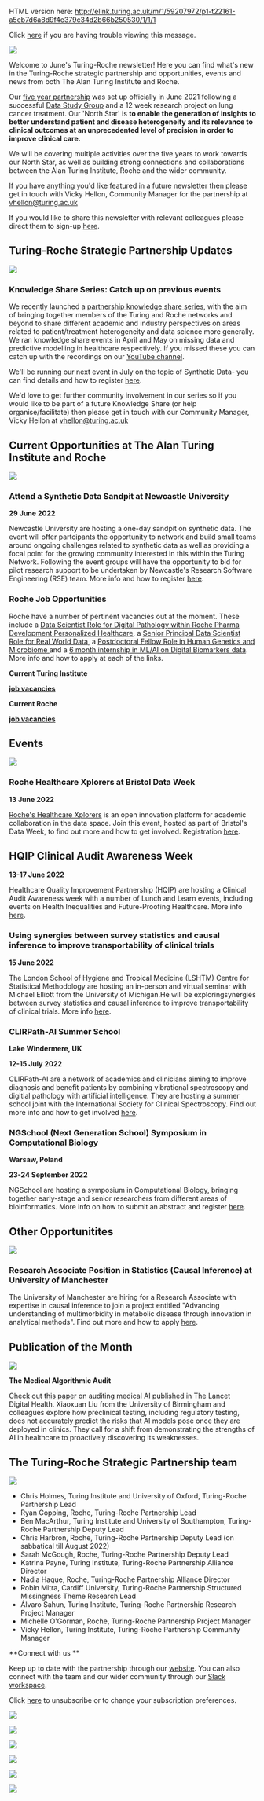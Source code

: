 HTML version here: http://elink.turing.ac.uk/m/1/59207972/p1-t22161-a5eb7d6a8d9f4e379c34d2b66b250530/1/1/1

Click [here](https://eur01.safelinks.protection.outlook.com/?url=http%3A%2F%2Felink.turing.ac.uk%2Fm%2F1%2F59207972%2Fp1-t22161-a5eb7d6a8d9f4e379c34d2b66b250530%2F1%2F1%2F1&data=05%7C01%7Cvhellon%40turing.ac.uk%7C7f987aad9aca418b59eb08da4ac9b166%7C4395f4a7e4554f958a9f1fbaef6384f9%7C0%7C0%7C637904527378583631%7CUnknown%7CTWFpbGZsb3d8eyJWIjoiMC4wLjAwMDAiLCJQIjoiV2luMzIiLCJBTiI6Ik1haWwiLCJXVCI6Mn0%3D%7C3000%7C%7C%7C&sdata=ExXAszRNUYHqSHBg9Fex321DA4%2Bot1UpUmWA8%2FsaBf4%3D&reserved=0) if you are having trouble viewing this message.

![](https://file-eu.clickdimensions.com/turingacuk-ap7zg/files/bannernewsletter.png)

Welcome to June's Turing-Roche newsletter! Here you can find what's new in the Turing-Roche strategic partnership and opportunities, events and news from both The Alan Turing Institute and Roche.

Our [five year partnership](https://eur01.safelinks.protection.outlook.com/?url=https%3A%2F%2Fwww.turing.ac.uk%2Fresearch%2Fresearch-projects%2Falan-turing-institute-roche-strategic-partnership&data=05%7C01%7Cvhellon%40turing.ac.uk%7C7f987aad9aca418b59eb08da4ac9b166%7C4395f4a7e4554f958a9f1fbaef6384f9%7C0%7C0%7C637904527378583631%7CUnknown%7CTWFpbGZsb3d8eyJWIjoiMC4wLjAwMDAiLCJQIjoiV2luMzIiLCJBTiI6Ik1haWwiLCJXVCI6Mn0%3D%7C3000%7C%7C%7C&sdata=zkyIp1k%2FVUWt%2F1%2FoLtA2kK2i%2BdS7MYSgcnCyi6gKJ28%3D&reserved=0) was set up officially in June 2021 following a successful [Data Study Group](https://eur01.safelinks.protection.outlook.com/?url=https%3A%2F%2Fwww.turing.ac.uk%2Fresearch%2Fpublications%2Fdata-study-group-final-report-roche&data=05%7C01%7Cvhellon%40turing.ac.uk%7C7f987aad9aca418b59eb08da4ac9b166%7C4395f4a7e4554f958a9f1fbaef6384f9%7C0%7C0%7C637904527378583631%7CUnknown%7CTWFpbGZsb3d8eyJWIjoiMC4wLjAwMDAiLCJQIjoiV2luMzIiLCJBTiI6Ik1haWwiLCJXVCI6Mn0%3D%7C3000%7C%7C%7C&sdata=XPAlIeSIJoycnoWMilgML0bxINfd%2FnORKRgM%2FjWL8es%3D&reserved=0) and a 12 week research project on lung cancer treatment. Our 'North Star' is **to enable the generation of insights to better understand patient and disease heterogeneity and its relevance to clinical outcomes at an unprecedented level of precision in order to improve clinical care.**

We will be covering multiple activities over the five years to work towards our North Star, as well as building strong connections and collaborations between the Alan Turing Institute, Roche and the wider community.

If you have anything you'd like featured in a future newsletter then please get in touch with Vicky Hellon, Community Manager for the partnership at <vhellon@turing.ac.uk>

If you would like to share this newsletter with relevant colleagues please direct them to sign-up [here](https://eur01.safelinks.protection.outlook.com/?url=https%3A%2F%2Fanalytics-eu.clickdimensions.com%2Fturingacuk-ap7zg%2Fpages%2Fgaajymqyeeypjwanotvtng.html%3FPageId%3Dca09a0193264ec118f8f000d3ad55336&data=05%7C01%7Cvhellon%40turing.ac.uk%7C7f987aad9aca418b59eb08da4ac9b166%7C4395f4a7e4554f958a9f1fbaef6384f9%7C0%7C0%7C637904527378583631%7CUnknown%7CTWFpbGZsb3d8eyJWIjoiMC4wLjAwMDAiLCJQIjoiV2luMzIiLCJBTiI6Ik1haWwiLCJXVCI6Mn0%3D%7C3000%7C%7C%7C&sdata=fikOJIQpqbPxyAEuaBrKNzbZ%2FLP9jrBgMaDh%2Bf7uCgw%3D&reserved=0).

## Turing-Roche Strategic Partnership Updates
![](https://file-eu.clickdimensions.com/turingacuk-ap7zg/files/photo-1457530378978-8bac673b8062.jfif)

### Knowledge Share Series: Catch up on previous events

We recently launched a [partnership knowledge share series](https://eur01.safelinks.protection.outlook.com/?url=https%3A%2F%2Fwww.turing.ac.uk%2Fevents%2Fturing-roche-knowledge-share-series&data=05%7C01%7Cvhellon%40turing.ac.uk%7C7f987aad9aca418b59eb08da4ac9b166%7C4395f4a7e4554f958a9f1fbaef6384f9%7C0%7C0%7C637904527378583631%7CUnknown%7CTWFpbGZsb3d8eyJWIjoiMC4wLjAwMDAiLCJQIjoiV2luMzIiLCJBTiI6Ik1haWwiLCJXVCI6Mn0%3D%7C3000%7C%7C%7C&sdata=P3%2BoEKZyhqpw3hzS3Vem%2B4ZF2Tz29dEAcgvL4mdTFH0%3D&reserved=0), with the aim of bringing together members of the Turing and Roche networks and beyond to share different academic and industry perspectives on areas related to patient/treatment heterogeneity and data science more generally. We ran knowledge share events in April and May on missing data and predictive modelling in healthcare respectively. If you missed these you can catch up with the recordings on our [YouTube channel](https://eur01.safelinks.protection.outlook.com/?url=https%3A%2F%2Fwww.youtube.com%2Fchannel%2FUCtDFLOFg1QBVfPUl5Ei9-Mg&data=05%7C01%7Cvhellon%40turing.ac.uk%7C7f987aad9aca418b59eb08da4ac9b166%7C4395f4a7e4554f958a9f1fbaef6384f9%7C0%7C0%7C637904527378583631%7CUnknown%7CTWFpbGZsb3d8eyJWIjoiMC4wLjAwMDAiLCJQIjoiV2luMzIiLCJBTiI6Ik1haWwiLCJXVCI6Mn0%3D%7C3000%7C%7C%7C&sdata=ACDcpnXKNVy14%2FZCf4HxN5s%2FviqaP5%2FOYkHIyxgLpW8%3D&reserved=0). 

We'll be running our next event in July on the topic of Synthetic Data- you can find details and how to register [here](https://eur01.safelinks.protection.outlook.com/?url=https%3A%2F%2Fwww.turing.ac.uk%2Fevents%2Fturing-roche-knowledge-share-series-synthetic-data&data=05%7C01%7Cvhellon%40turing.ac.uk%7C7f987aad9aca418b59eb08da4ac9b166%7C4395f4a7e4554f958a9f1fbaef6384f9%7C0%7C0%7C637904527378583631%7CUnknown%7CTWFpbGZsb3d8eyJWIjoiMC4wLjAwMDAiLCJQIjoiV2luMzIiLCJBTiI6Ik1haWwiLCJXVCI6Mn0%3D%7C3000%7C%7C%7C&sdata=o6bX%2Bj7UMVj0%2FT79FGDZbTV756jOZscAyT68ONfGRMA%3D&reserved=0).

We'd love to get further community involvement in our series so if you would like to be part of a future Knowledge Share (or help organise/facilitate) then please get in touch with our Community Manager, Vicky Hellon at <vhellon@turing.ac.uk>

## Current Opportunities at The Alan Turing Institute and Roche

![](https://file-eu.clickdimensions.com/turingacuk-ap7zg/files/group_study_working__0.jpg)

### Attend a Synthetic Data Sandpit at Newcastle University

**29 June 2022**

Newcastle University are hosting a one-day sandpit on synthetic data. The event will offer partcipants the opportunity to network and build small teams around ongoing challenges related to synthetic data as well as providing a focal point for the growing community interested in this within the Turing Network. Following the event groups will have the opportunity to bid for pilot research support to be undertaken by Newcastle's Research Software Engineering (RSE) team. More info and how to register [here](https://eur01.safelinks.protection.outlook.com/?url=https%3A%2F%2Fwww.eventbrite.co.uk%2Fe%2Fsynthetic-data-sandpit-tickets-347818373117&data=05%7C01%7Cvhellon%40turing.ac.uk%7C7f987aad9aca418b59eb08da4ac9b166%7C4395f4a7e4554f958a9f1fbaef6384f9%7C0%7C0%7C637904527378583631%7CUnknown%7CTWFpbGZsb3d8eyJWIjoiMC4wLjAwMDAiLCJQIjoiV2luMzIiLCJBTiI6Ik1haWwiLCJXVCI6Mn0%3D%7C3000%7C%7C%7C&sdata=ZTxkWID7ajJ%2BtMkeIzRwV%2Fr%2BJmlWYpAroz4VpTN7qPY%3D&reserved=0).

### Roche Job Opportunities

Roche have a number of pertinent vacancies out at the moment. These include a [Data Scientist Role for Digital Pathology within Roche Pharma Development Personalized Healthcare](https://eur01.safelinks.protection.outlook.com/?url=https%3A%2F%2Fcareers.roche.com%2Fglobal%2Fen%2Fjob%2FROCHGLOBAL202201101783EXTERNALENGLOBAL%2FPHC-Medical-Pathology-DAI&data=05%7C01%7Cvhellon%40turing.ac.uk%7C7f987aad9aca418b59eb08da4ac9b166%7C4395f4a7e4554f958a9f1fbaef6384f9%7C0%7C0%7C637904527378583631%7CUnknown%7CTWFpbGZsb3d8eyJWIjoiMC4wLjAwMDAiLCJQIjoiV2luMzIiLCJBTiI6Ik1haWwiLCJXVCI6Mn0%3D%7C3000%7C%7C%7C&sdata=53q02Sn804PxSTruh%2FGZ%2BHMNNuEVdl8%2F%2BrQxQMa2yn4%3D&reserved=0), a [Senior Principal Data Scientist Role for Real World Data](https://eur01.safelinks.protection.outlook.com/?url=https%3A%2F%2Fcareers.roche.com%2Fglobal%2Fen%2Fjob%2FROCHGLOBAL202205118862EXTERNALENGLOBAL%2FSenior-Principal-Data-Scientist-Real-World-Data-RWD&data=05%7C01%7Cvhellon%40turing.ac.uk%7C7f987aad9aca418b59eb08da4ac9b166%7C4395f4a7e4554f958a9f1fbaef6384f9%7C0%7C0%7C637904527378583631%7CUnknown%7CTWFpbGZsb3d8eyJWIjoiMC4wLjAwMDAiLCJQIjoiV2luMzIiLCJBTiI6Ik1haWwiLCJXVCI6Mn0%3D%7C3000%7C%7C%7C&sdata=xocvnkjE%2BFXcRsOn02veA6zYkEB5YNToQ6SWULnRxdk%3D&reserved=0), a [Postdoctoral Fellow Role in Human Genetics and Microbiome ](https://eur01.safelinks.protection.outlook.com/?url=https%3A%2F%2Fcareers.roche.com%2Fglobal%2Fen%2Fjob%2FROCHGLOBAL202203111831EXTERNALENGLOBAL%2FPostdoctoral-Fellow-in-Human-Genetics-Microbiome&data=05%7C01%7Cvhellon%40turing.ac.uk%7C7f987aad9aca418b59eb08da4ac9b166%7C4395f4a7e4554f958a9f1fbaef6384f9%7C0%7C0%7C637904527378583631%7CUnknown%7CTWFpbGZsb3d8eyJWIjoiMC4wLjAwMDAiLCJQIjoiV2luMzIiLCJBTiI6Ik1haWwiLCJXVCI6Mn0%3D%7C3000%7C%7C%7C&sdata=XB%2FJSLLWN6DEbxvUwpjnLe2fVRfSdS2uJXzmbzRE1yc%3D&reserved=0)and a [6 month internship in ML/AI on Digital Biomarkers data](https://eur01.safelinks.protection.outlook.com/?url=https%3A%2F%2Fcareers.roche.com%2Fglobal%2Fen%2Fjob%2FROCHGLOBAL202203109941EXTERNALENGLOBAL%2FInternship-ML-AI-on-Digital-Biomarkers-data-6-months-m-f-d&data=05%7C01%7Cvhellon%40turing.ac.uk%7C7f987aad9aca418b59eb08da4ac9b166%7C4395f4a7e4554f958a9f1fbaef6384f9%7C0%7C0%7C637904527378583631%7CUnknown%7CTWFpbGZsb3d8eyJWIjoiMC4wLjAwMDAiLCJQIjoiV2luMzIiLCJBTiI6Ik1haWwiLCJXVCI6Mn0%3D%7C3000%7C%7C%7C&sdata=wy1XQNp7CgP6YH5GqLwsCfRGo4NLYbXNsHmS6nZmHJw%3D&reserved=0). More info and how to apply at each of the links.

**Current Turing Institute**

**[job vacancies](https://eur01.safelinks.protection.outlook.com/?url=https%3A%2F%2Fcezanneondemand.intervieweb.it%2Fturing%2Fen%2Fcareer%23vacancies&data=05%7C01%7Cvhellon%40turing.ac.uk%7C7f987aad9aca418b59eb08da4ac9b166%7C4395f4a7e4554f958a9f1fbaef6384f9%7C0%7C0%7C637904527378583631%7CUnknown%7CTWFpbGZsb3d8eyJWIjoiMC4wLjAwMDAiLCJQIjoiV2luMzIiLCJBTiI6Ik1haWwiLCJXVCI6Mn0%3D%7C3000%7C%7C%7C&sdata=TzqPKpWLLeglCyxYx7BCm4WIO9gMG9ZfgKZeY9OIduE%3D&reserved=0)**

**Current Roche**

**[job vacancies](https://eur01.safelinks.protection.outlook.com/?url=https%3A%2F%2Fwww.roche.com%2Fcareers.htm&data=05%7C01%7Cvhellon%40turing.ac.uk%7C7f987aad9aca418b59eb08da4ac9b166%7C4395f4a7e4554f958a9f1fbaef6384f9%7C0%7C0%7C637904527378583631%7CUnknown%7CTWFpbGZsb3d8eyJWIjoiMC4wLjAwMDAiLCJQIjoiV2luMzIiLCJBTiI6Ik1haWwiLCJXVCI6Mn0%3D%7C3000%7C%7C%7C&sdata=NRIHogRIeLMfwB1WZxTWOHZlsy5kPHfrBqiDZQlnIfI%3D&reserved=0)**

## Events

![](https://file-eu.clickdimensions.com/turingacuk-ap7zg/files/ags-0057_800-px-wide.jpg)


### Roche Healthcare Xplorers at Bristol Data Week

**13 June 2022**

[Roche's Healthcare Xplorers](https://eur01.safelinks.protection.outlook.com/?url=https%3A%2F%2Fhealthcare-xplorers.com%2F&data=05%7C01%7Cvhellon%40turing.ac.uk%7C7f987aad9aca418b59eb08da4ac9b166%7C4395f4a7e4554f958a9f1fbaef6384f9%7C0%7C0%7C637904527378583631%7CUnknown%7CTWFpbGZsb3d8eyJWIjoiMC4wLjAwMDAiLCJQIjoiV2luMzIiLCJBTiI6Ik1haWwiLCJXVCI6Mn0%3D%7C3000%7C%7C%7C&sdata=uU27MA%2F40RwlhZxzt2vH7zrZBjwrRcPIYEr9KfX8VfQ%3D&reserved=0) is an open innovation platform for academic collaboration in the data space. Join this event, hosted as part of Bristol's Data Week, to find out more and how to get involved. Registration [here](https://eur01.safelinks.protection.outlook.com/?url=https%3A%2F%2Fwww.eventbrite.co.uk%2Fe%2Froche-healthcare-xplorers-academic-minds-for-innovation-in-industry-tickets-309380153367&data=05%7C01%7Cvhellon%40turing.ac.uk%7C7f987aad9aca418b59eb08da4ac9b166%7C4395f4a7e4554f958a9f1fbaef6384f9%7C0%7C0%7C637904527378583631%7CUnknown%7CTWFpbGZsb3d8eyJWIjoiMC4wLjAwMDAiLCJQIjoiV2luMzIiLCJBTiI6Ik1haWwiLCJXVCI6Mn0%3D%7C3000%7C%7C%7C&sdata=lJWi3K5yl%2BjN0DsNxN4Wy9aUMNIlWfYNoSDVl61OBtY%3D&reserved=0).

## HQIP Clinical Audit Awareness Week

**13-17 June 2022**

Healthcare Quality Improvement Partnership (HQIP) are hosting a Clinical Audit Awareness week with a number of Lunch and Learn events, including events on Health Inequalities and Future-Proofing Healthcare. More info [here](https://eur01.safelinks.protection.outlook.com/?url=https%3A%2F%2Fwww.hqip.org.uk%2Fclinical-audit-awareness-week%2F%23.Yp3QbBrMI2w&data=05%7C01%7Cvhellon%40turing.ac.uk%7C7f987aad9aca418b59eb08da4ac9b166%7C4395f4a7e4554f958a9f1fbaef6384f9%7C0%7C0%7C637904527378583631%7CUnknown%7CTWFpbGZsb3d8eyJWIjoiMC4wLjAwMDAiLCJQIjoiV2luMzIiLCJBTiI6Ik1haWwiLCJXVCI6Mn0%3D%7C3000%7C%7C%7C&sdata=jUGAF%2FnvuFudF%2FzY8WrRnnVBtHw9DHM0z4zGffyBYAk%3D&reserved=0).

### Using synergies between survey statistics and causal inference to improve transportability of clinical trials

**15 June 2022**

The London School of Hygiene and Tropical Medicine (LSHTM) Centre for Statistical Methodology are hosting an in-person and virtual seminar with Michael Elliott from the University of Michigan.He will be exploringsynergies between survey statistics and causal inference to improve transportability of clinical trials. More info [here](https://eur01.safelinks.protection.outlook.com/?url=https%3A%2F%2Fwww.lshtm.ac.uk%2Fnewsevents%2Fevents%2Fusing-synergies-between-survey-statistics-and-causal-inference-improve&data=05%7C01%7Cvhellon%40turing.ac.uk%7C7f987aad9aca418b59eb08da4ac9b166%7C4395f4a7e4554f958a9f1fbaef6384f9%7C0%7C0%7C637904527378583631%7CUnknown%7CTWFpbGZsb3d8eyJWIjoiMC4wLjAwMDAiLCJQIjoiV2luMzIiLCJBTiI6Ik1haWwiLCJXVCI6Mn0%3D%7C3000%7C%7C%7C&sdata=VR17TZeaFjH3OFjIsEYUfRgWHpCs4tJYe2aHI%2B54gnI%3D&reserved=0).

### CLIRPath-AI Summer School

**Lake Windermere, UK**

**12-15 July 2022**

CLIRPath-AI are a network of academics and clinicians aiming to improve diagnosis and benefit patients by combining vibrational spectroscopy and digitial pathology with artificial intelligence. They are hosting a summer school joint with the International Society for Clinical Spectroscopy. Find out more info and how to get involved [here](https://eur01.safelinks.protection.outlook.com/?url=https%3A%2F%2Fclirpath-ai.org%2F%3F_cldee%3DpUJ53d5cUQeGtrNbWFNNW8n4Pk4QwqJDYcbgDKD-D0WNUPBzbyEXnfyATJOCJkmH%26recipientid%3Dcontact-4880a8c3923cec118c62002248434feb-3a8dcccf45d742b7b2eb88a8783db40b%26esid%3Dd179a830-03d5-ec11-a7b5-6045bd100b4b&data=05%7C01%7Cvhellon%40turing.ac.uk%7C7f987aad9aca418b59eb08da4ac9b166%7C4395f4a7e4554f958a9f1fbaef6384f9%7C0%7C0%7C637904527378583631%7CUnknown%7CTWFpbGZsb3d8eyJWIjoiMC4wLjAwMDAiLCJQIjoiV2luMzIiLCJBTiI6Ik1haWwiLCJXVCI6Mn0%3D%7C3000%7C%7C%7C&sdata=f65GQh62cvoxn%2BAuuf4Mn900nZ%2FSCISxDVMidwiXSEw%3D&reserved=0).

### NGSchool (Next Generation School) Symposium in Computational Biology

**Warsaw, Poland**

**23-24 September 2022**

NGSchool are hosting a symposium in Computational Biology, bringing together early-stage and senior researchers from different areas of bioinformatics. More info on how to submit an abstract and register [here](https://eur01.safelinks.protection.outlook.com/?url=https%3A%2F%2Fngschool.eu%2Fngsymposium2022%2F&data=05%7C01%7Cvhellon%40turing.ac.uk%7C7f987aad9aca418b59eb08da4ac9b166%7C4395f4a7e4554f958a9f1fbaef6384f9%7C0%7C0%7C637904527378583631%7CUnknown%7CTWFpbGZsb3d8eyJWIjoiMC4wLjAwMDAiLCJQIjoiV2luMzIiLCJBTiI6Ik1haWwiLCJXVCI6Mn0%3D%7C3000%7C%7C%7C&sdata=HOu4h1Q4ep7D2fjwAP17jh4w0vN0JC7tPKPj7DfP6SA%3D&reserved=0).

## Other Opportunitites

![](https://file-eu.clickdimensions.com/turingacuk-ap7zg/files/alex-shutin-204369-unsplash.jpg)


### Research Associate Position in Statistics (Causal Inference) at University of Manchester

The University of Manchester are hiring for a Research Associate with expertise in causal inference to join a project entitled "Advancing understanding of multimorbidity in metabolic disease through innovation in analytical methods". Find out more and how to apply [here](https://eur01.safelinks.protection.outlook.com/?url=https%3A%2F%2Fwww.jobs.manchester.ac.uk%2Fdisplayjob.aspx%3Fjobid%3D22518&data=05%7C01%7Cvhellon%40turing.ac.uk%7C7f987aad9aca418b59eb08da4ac9b166%7C4395f4a7e4554f958a9f1fbaef6384f9%7C0%7C0%7C637904527378583631%7CUnknown%7CTWFpbGZsb3d8eyJWIjoiMC4wLjAwMDAiLCJQIjoiV2luMzIiLCJBTiI6Ik1haWwiLCJXVCI6Mn0%3D%7C3000%7C%7C%7C&sdata=SUKbyJK3ICEqFT%2BJqopEyRJK4KY8BYX9Nf6na3V0G6E%3D&reserved=0).

## Publication of the Month

![](https://file-eu.clickdimensions.com/turingacuk-ap7zg/files/patrick-tomasso-oaqk7qqnh_c-unsplash2.jpg)

**The Medical Algorithmic Audit**

Check out [this paper](https://eur01.safelinks.protection.outlook.com/?url=https%3A%2F%2Fwww.sciencedirect.com%2Fscience%2Farticle%2Fpii%2FS2589750022000036&data=05%7C01%7Cvhellon%40turing.ac.uk%7C7f987aad9aca418b59eb08da4ac9b166%7C4395f4a7e4554f958a9f1fbaef6384f9%7C0%7C0%7C637904527378739859%7CUnknown%7CTWFpbGZsb3d8eyJWIjoiMC4wLjAwMDAiLCJQIjoiV2luMzIiLCJBTiI6Ik1haWwiLCJXVCI6Mn0%3D%7C3000%7C%7C%7C&sdata=rrEfYap4NZTPJ71SwopspNmBm4VdhFzmJXumdIgMFw8%3D&reserved=0) on auditing medical AI published in The Lancet Digital Health. Xiaoxuan Liu from the University of Birmingham and colleagues explore how preclinical testing, including regulatory testing, does not accurately predict the risks that AI models pose once they are deployed in clinics. They call for a shift from demonstrating the strengths of AI in healthcare to proactively discovering its weaknesses. 

## The Turing-Roche Strategic Partnership team


![](https://file-eu.clickdimensions.com/turingacuk-ap7zg/files/team.png)


-   Chris Holmes, Turing Institute and University of Oxford, Turing-Roche Partnership Lead 
-   Ryan Copping, Roche, Turing-Roche Partnership Lead 
-   Ben MacArthur, Turing Institute and University of Southampton, Turing-Roche Partnership Deputy Lead 
-   Chris Harbron, Roche, Turing-Roche Partnership Deputy Lead (on sabbatical till August 2022)
-   Sarah McGough, Roche, Turing-Roche Partnership Deputy Lead
-   Katrina Payne, Turing Institute, Turing-Roche Partnership Alliance Director
-   Nadia Haque, Roche, Turing-Roche Partnership Alliance Director
-   Robin Mitra, Cardiff University, Turing-Roche Partnership Structured Missingness Theme Research Lead
-   Álvaro Sahun, Turing Institute, Turing-Roche Partnership Research Project Manager
-   Michelle O'Gorman, Roche, Turing-Roche Partnership Project Manager
-   Vicky Hellon, Turing Institute, Turing-Roche Partnership Community Manager

**Connect with us **

Keep up to date with the partnership through our [website](https://eur01.safelinks.protection.outlook.com/?url=https%3A%2F%2Fwww.turing.ac.uk%2Fresearch%2Fresearch-projects%2Falan-turing-institute-roche-strategic-partnership&data=05%7C01%7Cvhellon%40turing.ac.uk%7C7f987aad9aca418b59eb08da4ac9b166%7C4395f4a7e4554f958a9f1fbaef6384f9%7C0%7C0%7C637904527378739859%7CUnknown%7CTWFpbGZsb3d8eyJWIjoiMC4wLjAwMDAiLCJQIjoiV2luMzIiLCJBTiI6Ik1haWwiLCJXVCI6Mn0%3D%7C3000%7C%7C%7C&sdata=Hce9hl3xFljeOsbZFGjKkuy35tSnACayu%2FhazFc3G%2BE%3D&reserved=0). You can also connect with the team and our wider community through our [Slack workspace](https://eur01.safelinks.protection.outlook.com/?url=https%3A%2F%2Fjoin.slack.com%2Ft%2Fturingroche%2Fshared_invite%2Fzt-y5bnwynr-bN8gBb5g9c_dFHrnMggkjw&data=05%7C01%7Cvhellon%40turing.ac.uk%7C7f987aad9aca418b59eb08da4ac9b166%7C4395f4a7e4554f958a9f1fbaef6384f9%7C0%7C0%7C637904527378739859%7CUnknown%7CTWFpbGZsb3d8eyJWIjoiMC4wLjAwMDAiLCJQIjoiV2luMzIiLCJBTiI6Ik1haWwiLCJXVCI6Mn0%3D%7C3000%7C%7C%7C&sdata=%2B%2BooRUrVjQ9HGTeFM7xx8bXvjKFnbnFFSqknGUdVzCc%3D&reserved=0).

Click [here](https://eur01.safelinks.protection.outlook.com/?url=http%3A%2F%2Fweb.turing.ac.uk%2Fturingacuk-ap7zg%2Fpages%2Fvf3h2224eeyjqwaisekew.html%3F_cldunsub%3Dtest&data=05%7C01%7Cvhellon%40turing.ac.uk%7C7f987aad9aca418b59eb08da4ac9b166%7C4395f4a7e4554f958a9f1fbaef6384f9%7C0%7C0%7C637904527378739859%7CUnknown%7CTWFpbGZsb3d8eyJWIjoiMC4wLjAwMDAiLCJQIjoiV2luMzIiLCJBTiI6Ik1haWwiLCJXVCI6Mn0%3D%7C3000%7C%7C%7C&sdata=aL5mxrCf8eqnjaDgC15pyIFQj%2Fn1EJh76rop8BFxopQ%3D&reserved=0) to unsubscribe or to change your subscription preferences.

[![](https://az551914.vo.msecnd.net/web/SPA_resources/DndEditor_v2/social_links/circle/full/facebook.png)](https://eur01.safelinks.protection.outlook.com/?url=https%3A%2F%2Fwww.facebook.com%2Fthealanturinginstitute%2F&data=05%7C01%7Cvhellon%40turing.ac.uk%7C7f987aad9aca418b59eb08da4ac9b166%7C4395f4a7e4554f958a9f1fbaef6384f9%7C0%7C0%7C637904527378739859%7CUnknown%7CTWFpbGZsb3d8eyJWIjoiMC4wLjAwMDAiLCJQIjoiV2luMzIiLCJBTiI6Ik1haWwiLCJXVCI6Mn0%3D%7C3000%7C%7C%7C&sdata=9E0Q2Hqe%2Bs3g2c%2F2ubRiBiVXyVceGo1r1BIO977Exas%3D&reserved=0 "Facebook")


[![](https://az551914.vo.msecnd.net/web/SPA_resources/DndEditor_v2/social_links/circle/full/twitter.png)](https://eur01.safelinks.protection.outlook.com/?url=https%3A%2F%2Ftwitter.com%2Fturinginst&data=05%7C01%7Cvhellon%40turing.ac.uk%7C7f987aad9aca418b59eb08da4ac9b166%7C4395f4a7e4554f958a9f1fbaef6384f9%7C0%7C0%7C637904527378739859%7CUnknown%7CTWFpbGZsb3d8eyJWIjoiMC4wLjAwMDAiLCJQIjoiV2luMzIiLCJBTiI6Ik1haWwiLCJXVCI6Mn0%3D%7C3000%7C%7C%7C&sdata=qFfPZDOzeYeMQeLz%2Bjp%2BsMjRCzdkqApTkTSxPrlIYVc%3D&reserved=0 "Twitter")

[![](https://az551914.vo.msecnd.net/web/SPA_resources/DndEditor_v2/social_links/circle/full/linkedin.png)](https://eur01.safelinks.protection.outlook.com/?url=https%3A%2F%2Fwww.linkedin.com%2Fschool%2Fthe-alan-turing-institute%2F&data=05%7C01%7Cvhellon%40turing.ac.uk%7C7f987aad9aca418b59eb08da4ac9b166%7C4395f4a7e4554f958a9f1fbaef6384f9%7C0%7C0%7C637904527378739859%7CUnknown%7CTWFpbGZsb3d8eyJWIjoiMC4wLjAwMDAiLCJQIjoiV2luMzIiLCJBTiI6Ik1haWwiLCJXVCI6Mn0%3D%7C3000%7C%7C%7C&sdata=o8kQUxgWYwHPvI9wCABSP24ClwDWs5UhZ2t%2FxbC9OC0%3D&reserved=0 "Linkedin")



[![](https://az551914.vo.msecnd.net/web/SPA_resources/DndEditor_v2/social_links/circle/full/instagram.png)](https://eur01.safelinks.protection.outlook.com/?url=https%3A%2F%2Fwww.instagram.com%2Ftheturinginst%2F%3Fhl%3Den&data=05%7C01%7Cvhellon%40turing.ac.uk%7C7f987aad9aca418b59eb08da4ac9b166%7C4395f4a7e4554f958a9f1fbaef6384f9%7C0%7C0%7C637904527378739859%7CUnknown%7CTWFpbGZsb3d8eyJWIjoiMC4wLjAwMDAiLCJQIjoiV2luMzIiLCJBTiI6Ik1haWwiLCJXVCI6Mn0%3D%7C3000%7C%7C%7C&sdata=1I49zoG9Qm%2FUsrd13DFn%2BhQqe6GdAmCzMQY3tu%2FTpPE%3D&reserved=0 "Instagram")



[![](https://az551914.vo.msecnd.net/web/SPA_resources/DndEditor_v2/social_links/circle/full/youtube.png)](https://eur01.safelinks.protection.outlook.com/?url=https%3A%2F%2Fwww.youtube.com%2Fchannel%2FUCcr5vuAH5TPlYox-QLj4ySw&data=05%7C01%7Cvhellon%40turing.ac.uk%7C7f987aad9aca418b59eb08da4ac9b166%7C4395f4a7e4554f958a9f1fbaef6384f9%7C0%7C0%7C637904527378739859%7CUnknown%7CTWFpbGZsb3d8eyJWIjoiMC4wLjAwMDAiLCJQIjoiV2luMzIiLCJBTiI6Ik1haWwiLCJXVCI6Mn0%3D%7C3000%7C%7C%7C&sdata=ZKVy68T5O3bY7IxzXDjI9CaZc4II7SRAejmQx7RLWKo%3D&reserved=0 "Youtube")


[![](https://file-eu.clickdimensions.com/turingacuk-ap7zg/images/social-links/website.png?m=1/6/2020%202:49:29%20PM)](https://eur01.safelinks.protection.outlook.com/?url=https%3A%2F%2Fwww.turing.ac.uk%2F&data=05%7C01%7Cvhellon%40turing.ac.uk%7C7f987aad9aca418b59eb08da4ac9b166%7C4395f4a7e4554f958a9f1fbaef6384f9%7C0%7C0%7C637904527378739859%7CUnknown%7CTWFpbGZsb3d8eyJWIjoiMC4wLjAwMDAiLCJQIjoiV2luMzIiLCJBTiI6Ik1haWwiLCJXVCI6Mn0%3D%7C3000%7C%7C%7C&sdata=cCR%2BEnibnef3IkIRFUuQHKRoOLBsmxjYxerpVWwR67U%3D&reserved=0 "Custom")
